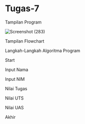 # Tugas-7

Tampilan Program 

![Screenshot (283)](https://user-images.githubusercontent.com/46961479/140962245-1c8926ea-bba7-48cb-a881-5f8d49025d81.png)

Tampilan Flowchart



Langkah-Langkah Algoritma Program

Start

Input Nama

Input NIM

Nilai Tugas

Nilai UTS

Nilai UAS

Akhir



